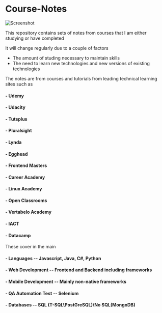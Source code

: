 # Course-Notes
![Screenshot](https://i.imgur.com/YCLAYAv.jpg)

This repository contains sets of notes from courses that I am either studying or have completed

It will change regularly due to a couple of factors
  - The amount of studing necessary to maintain skills
  - The need to learn new technologies and new versions of existing technologies
  
The notes are from courses and tutorials from leading technical learning sites such as

  #### - Udemy
  #### - Udacity
  #### - Tutsplus
  #### - Pluralsight
  #### - Lynda
  #### - Egghead
  #### - Frontend Masters
  #### - Career Academy
  #### - Linux Academy
  #### - Open Classrooms
  #### - Vertabelo Academy
  #### - IACT
  #### - Datacamp


These cover in the main
  #### - Languages -- Javascript, Java, C#, Python
  #### - Web Development -- Frontend and Backend including frameworks
  #### - Mobile Development -- Mainly non-native frameworks 
  #### - QA Automation Test -- Selenium
  #### - Databases -- SQL (T-SQL\PostGreSQL)\No SQL(MongoDB)
